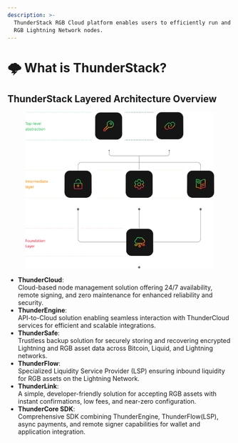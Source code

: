 ```yaml
---
description: >-
  ThunderStack RGB Cloud platform enables users to efficiently run and manage
  RGB Lightning Network nodes.
---
```


# 🌩️ What is ThunderStack?

## &#x20;ThunderStack Layered Architecture Overview

<figure><img src=".gitbook/assets/architecture.png" alt=""><figcaption></figcaption></figure>

* **ThunderCloud**:\
  Cloud-based node management solution offering 24/7 availability, remote signing, and zero maintenance for enhanced reliability and security.
* **ThunderEngine**:\
  API-to-Cloud solution enabling seamless interaction with ThunderCloud services for efficient and scalable integrations.
* **ThunderSafe**:\
  Trustless backup solution for securely storing and recovering encrypted Lightning and RGB asset data across Bitcoin, Liquid, and Lightning networks.
* **ThunderFlow**:\
  Specialized Liquidity Service Provider (LSP) ensuring inbound liquidity for RGB assets on the Lightning Network.
* **ThunderLink**:\
  A simple, developer-friendly solution for accepting RGB assets with instant confirmations, low fees, and near-zero configuration.
* **ThunderCore SDK**:\
  Comprehensive SDK combining ThunderEngine, ThunderFlow(LSP), async payments, and remote signer capabilities for wallet and application integration.
